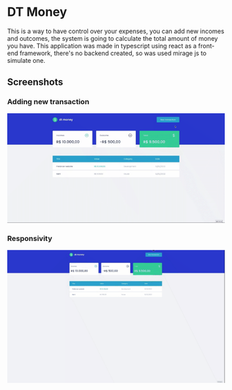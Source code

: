 # DT Money
<p>
    This is a way to have control over your expenses, you can add new incomes and outcomes, the system is going to calculate the total amount of money you have.
    This application was made in typescript using react as a front-end framework, there's no backend created, so was used mirage js to simulate one.
</p>

## Screenshots

### Adding new transaction
<img src="screenshots/newTransaction.gif" alt="Gif of frontend adding new transaction"/>

<br>

### Responsivity
<img src="screenshots/responsive.gif" alt="Gif of frontend responsive"/>